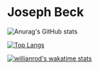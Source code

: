 # Joseph Beck

![Anurag's GitHub stats](https://github-readme-stats.vercel.app/api?username=joseph-beck&show_icons=true&theme=gruvbox&card_width=500)

[![Top Langs](https://github-readme-stats.vercel.app/api/top-langs/?username=joseph-beck&theme=gruvbox&layout=compact&langs_count=10&card_width=500)](https://github.com/anuraghazra/github-readme-stats)

[![willianrod's wakatime stats](https://github-readme-stats.vercel.app/api/wakatime?username=@josephbeck&theme=gruvbox)](https://github.com/anuraghazra/github-readme-stats)
